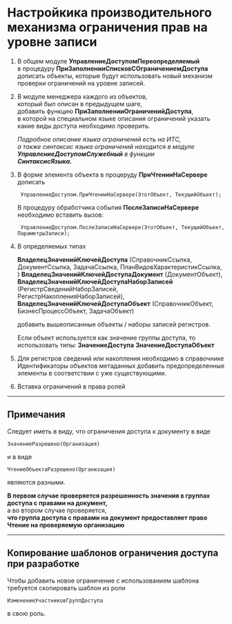 # Настройкика производительного механизма ограничения прав на уровне записи

1. В общем модуле **УправлениеДоступомПереопределяемый**  
в процедуру **ПриЗаполненииСписковСОграничениемДоступа**  
дописать объекты, которые будут использовать новый механизм проверки ограничений на уровне записей.

2. В модуле менеджера каждого из объектов,  
который был описан в предыдущем шаге,  
добавить функцию **ПриЗаполненииОграниченийДоступа**,  
в которой на специальном языке описания ограничений указать какие виды доступа необходимо проверить.

    *Подробное описание языка ограничений есть на ИТС,  
    а также синтаксис языка ограничений находится в модуле  
    **УправлениеДоступомСлужебный** в функции  
    **СинтаксисЯзыка.***

3. В форме элемента объекта в процеруду **ПриЧтенииНаСервере**  
дописать

        УправлениеДоступом.ПриЧтенииНаСервере(ЭтотОбъект, ТекущийОбъект);
    
    В процедуру обработчика события **ПослеЗаписиНаСервере** необходимо вставить вызов:
    
        УправлениеДоступом.ПослеЗаписиНаСервере(ЭтотОбъект, ТекущийОбъект, ПараметрыЗаписи);

4. В определяемых типах
    
    **ВладелецЗначенийКлючейДоступа** (СправочникСсылка, ДокументСсылка, ЗадачаСсылка, ПланВидовХарактеристикСсылка, )
    **ВладелецЗначенийКлючейДоступаДокумент** (ДокументОбъект),  
    **ВладелецЗначенийКлючейДоступаНаборЗаписей** (РегистрСведенийНаборЗаписей, РегистрНакопленияНаборЗаписей),  
    **ВладелецЗначенийКлючейДоступаОбъект** (СправочникОбъект, БизнесПроцессОбъект, ЗадачаОбъект)

    добавить вышеописанные объекты / наборы записей регистров.

    Если объект используется как значение группы доступа, то использовать типы:
    **ЗначениеДоступа**
    **ЗначениеДоступаОбъект**


5. Для регистров сведений или накопления необходимо в справочнике Идентификаторы объектов метаданных
добавить предопределенные элементы в соответствии с уже существующими.


6. Вставка ограничений в права ролей


---

## Примечания

Следует иметь в виду, что ограничения доступа к документу в виде  
    
    ЗначениеРазрешено(Организация)

и в виде  
    
    ЧтениеОбъектаРазрешено(Организация)

являются разными.

__В первом случае проверяется разрешенность значения в группах доступа с правами на документ,__  
а во втором случае проверяется,  
__что группа доступа с правами на документ предоставляет право Чтение на проверяемую организацию__

---

## Копирование шаблонов ограничения доступа при разработке
Чтобы добавить новое ограничение с использованием шаблона требуется скопировать шаблон из роли

    ИзменениеУчастниковГруппДоступа

в свою роль.
